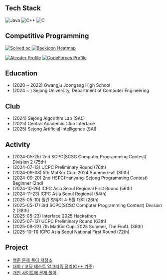 ## Tech Stack
<p>
  <img alt="Java" src="https://img.shields.io/badge/Java-FF9A00?style=flat-square&logo=openjdk&logoColor=white">
  <img alt="C++" src="https://img.shields.io/badge/C%2B%2B-00599C?style=flat-square&logo=cplusplus&logoColor=white">
  <img alt="C" src="https://img.shields.io/badge/C-239DFF?style=flat-square&logo=c&logoColor=white">
</p>

## Competitive Programming
<p>
  <a href="https://solved.ac/profile/rlatjwls3333/">
    <img alt="Solved.ac" src="https://mazassumnida.wtf/api/v2/generate_badge?boj=rlatjwls3333">
    <img alt="Baekjoon Heatmap" src="https://mazandi.herokuapp.com/api?handle=rlatjwls3333&theme=dark">
  </a>
</p>
<p>
  
  [![Atcoder Profile](https://atcoder-badge.kro.kr?id=rlatjwls7882)](https://atcoder.jp/users/rlatjwls7882)
  [![CodeForces Profile](https://cf.leed.at?id=rlatjwls7882)](https://codeforces.com/profile/rlatjwls7882)
</p>

## Education
- (2020 ~ 2022) Gwangju Joongang High School
- (2024 ~ ) Sejong University, Department of Computer Engineering

## Club
- (2024) Sejong Algorithm Lab (SAL)
- (2025) Central Academic Club Interface
- (2025) Sejong Artificial Intelligence (SAI)

## Activity
- (2024-05-25) 2nd SCPC(SCSC Computer Programming Contest) Division 2 (75th)
- (2024-07-13) UCPC Preliminary Round (76th)
- (2024-09-08) 5th MatKor Cup: 2024 Summer/Fall (30th)
- (2024-09-20) 2nd HSPC(Hanyang-Sejong Programming Contest) Beginner (2nd)
- (2024-10-26) ICPC Asia Seoul Regional First Round (56th)
- (2024-11-23) ICPC Asia Seoul Regional (54th)
- (2025-05-10) 월간 향유회 4-5월 대회 (26th)
- (2025-05-17) 3rd SCPC(SCSC Computer Programming Contest) Division 2 (38th)
- (2025-05-23) Interface 2025 Hackathon
- (2025-07-12) UCPC Preliminary Round (63th)
- (2025-08-23) 7th MatKor Cup: 2025 Summer, The FinAL (38th)
- (2025-10-11) ICPC Asia Seoul National First Round (72th)

## Project
- [백준 문제 풀이 저장소](https://github.com/rlatjwls7882/Baekjoon)
- [대회 / 코딩 테스트 알고리즘 정리(C++ 기준)](https://github.com/rlatjwls7882/Cpp-Algorithms)
- [개인 사이트에 문제 풀이](https://projectbpm.kro.kr/user/rlatjwls3333)
